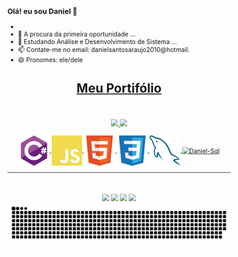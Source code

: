 ### Olá! eu sou Daniel 👋

- 
- 🔭 A procura da primeira oportunidade ...
- 🌱 Estudando Análise e Desenvolvimento de Sistema ...
-  📫  Contate-me no email: danielsantosaraujo2010@hotmail.
- 😄 Pronomes:  ele/dele



 #  <div align="center" > <a href="https://lapiedradaniel.github.io/Portifolio/#home" target="_blank"> Meu  Portifólio <a/></div>
 

  </br>
  </br>
   
<div align="center">
<a href="https://github.com/lapiedradaniel">
<img height="180em" src="https://github-readme-stats.vercel.app/api?username=lapiedradaniel&show_icons=true&theme=radical&include_all_commits=true&count_private=true"/>
<img height="180em"src="https://github-readme-stats.vercel.app/api/top-langs/?username=lapiedradaniel&layout=compact&langs_count=7&theme=radical"/>
</div>

  <div style="display: inline_block" align = "center"><br>
  <img align="center" alt="Daniel-Csharp" height="70" width="70" src="https://raw.githubusercontent.com/devicons/devicon/master/icons/csharp/csharp-original.svg">
  <img align="center" alt="Daniel-Js" height="70" width="70" src="https://raw.githubusercontent.com/devicons/devicon/master/icons/javascript/javascript-plain.svg">
  <img align="center" alt="Daniel-HTML" height="70" width="70" src="https://raw.githubusercontent.com/devicons/devicon/master/icons/html5/html5-original.svg">
  <img align="center" alt="Daniel-CSS" height="70" width="70" src="https://raw.githubusercontent.com/devicons/devicon/master/icons/css3/css3-original.svg">
  <img align="center" alt="Daniel-Csh" height="70" width="70" src="https://raw.githubusercontent.com/devicons/devicon/master/icons/mysql/mysql-original.svg"> 
  <img align="center" alt="Daniel-Sql" height="70" width="70" src="https://cdn.jsdelivr.net/gh/devicons/devicon/icons/microsoftsqlserver/microsoftsqlserver-plain-wordmark.svg" /> 
  </div>
  
<hr/>
  <br/>
  <br/>
  
<div style="display: inline_block" align = "center">
 <a href="https://www.linkedin.com/in/daniel-santos-11a573293/" target="_blank"><img src="https://img.shields.io/badge/-LinkedIn-%230077B5?style=for-the-badge&logo=linkedin&logoColor=white" target="_blank"></a>
<a href="https://www.instagram.com/daniel.santos1995/?hl=pt-br" target="_blank"><img src="https://img.shields.io/badge/-Instagram-%23E4405F?style=for-the-badge&logo=instagram&logoColor=white" target="_blank"></a>
<a href="https://www.twitch.tv/lapiedradan" target="_blank"><img src="https://img.shields.io/badge/Twitch-9146FF?style=for-the-badge&logo=twitch&logoColor=white" target="_blank"></a>
<a href="https://www.youtube.com/channel/UC98IeQ25OWtp7IQnD0R-HcA" target="_blank"><img src="https://img.shields.io/badge/YouTube-FF0000?style=for-the-badge&logo=youtube&logoColor=white" target="_blank"></a>

  
<img alt="snake eating my contributions" src="https://raw.githubusercontent.com/lapiedradaniel/lapiedradaniel/output/github-contribution-grid-snake.svg" />

</div>


          
          

